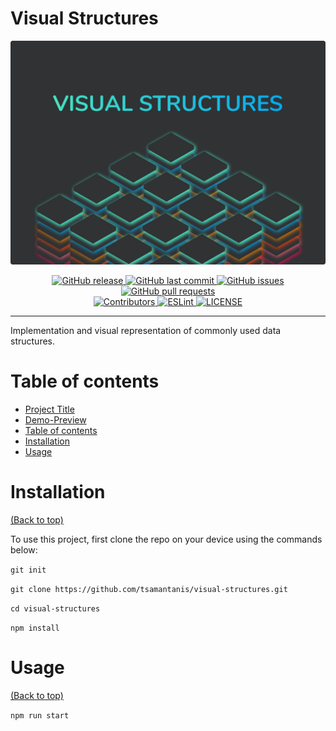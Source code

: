 # Visual Structures

![](./Cover.png)

<p align="center">
  <a href="https://github.com/visual-structures/visual-structures/releases/" target="_blank">
    <img alt="GitHub release" src="https://img.shields.io/github/v/release/tsamantanis/visual-structures?include_prereleases&style=flat-square">
  </a>

  <a href="https://github.com/tsamantanis/visual-structures/commits/master" target="_blank">
    <img src="https://img.shields.io/github/last-commit/tsamantanis/visual-structures?style=flat-square" alt="GitHub last commit">
  </a>

  <a href="https://github.com/tsamantanis/visual-structures/issues" target="_blank">
    <img src="https://img.shields.io/github/issues/tsamantanis/visual-structures?style=flat-square&color=red" alt="GitHub issues">
  </a>

  <a href="https://github.com/tsamantanis/visual-structures/pulls" target="_blank">
    <img src="https://img.shields.io/github/issues-pr/tsamantanis/visual-structures?style=flat-square&color=blue" alt="GitHub pull requests">
  </a>

  </br>

  <a href="https://github.com/visual-structures/visual-structures#contribute" target="_blank">
    <img alt="Contributors" src="https://img.shields.io/badge/all_contributors-10-orange.svg?style=flat-square">
  </a>

  <a href="https://standardjs.com" target="_blank">
    <img alt="ESLint" src="https://img.shields.io/badge/code_style-standard-brightgreen.svg?style=flat-square">
  </a>

  <a href="https://github.com/visual-structures/visual-structures/blob/master/LICENSE" target="_blank">
    <img alt="LICENSE" src="https://img.shields.io/github/license/tsamantanis/visual-structures?style=flat-square&color=yellow">
  <a/>
</p>
<hr>

Implementation and visual representation of commonly used data structures.


# Table of contents

- [Project Title](#project-title)
- [Demo-Preview](#demo-preview)
- [Table of contents](#table-of-contents)
- [Installation](#installation)
- [Usage](#usage)

# Installation
[(Back to top)](#table-of-contents)


To use this project, first clone the repo on your device using the commands below:

```git init```

```git clone https://github.com/tsamantanis/visual-structures.git```

```cd visual-structures```

```npm install```

# Usage
[(Back to top)](#table-of-contents)

```npm run start```
